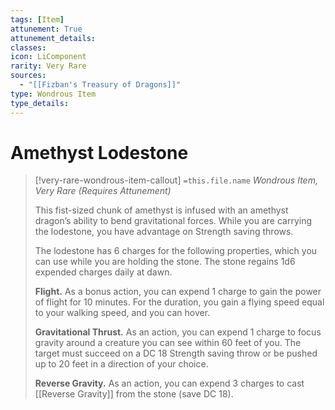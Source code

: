 ```yaml
---
tags: [Item]
attunement: True
attunement_details: 
classes: 
icon: LiComponent
rarity: Very Rare
sources:
  - "[[Fizban's Treasury of Dragons]]"
type: Wondrous Item
type_details: 
---
```

# Amethyst Lodestone
>[!very-rare-wondrous-item-callout] `=this.file.name`
>*Wondrous Item, Very Rare (Requires Attunement)*
>
>This fist-sized chunk of amethyst is infused with an amethyst dragon’s ability to bend gravitational forces. While you are carrying the lodestone, you have advantage on Strength saving throws.
>
>The lodestone has 6 charges for the following properties, which you can use while you are holding the stone. The stone regains 1d6 expended charges daily at dawn.
>
>**Flight.** As a bonus action, you can expend 1 charge to gain the power of flight for 10 minutes. For the duration, you gain a flying speed equal to your walking speed, and you can hover.
>
>**Gravitational Thrust.** As an action, you can expend 1 charge to focus gravity around a creature you can see within 60 feet of you. The target must succeed on a DC 18 Strength saving throw or be pushed up to 20 feet in a direction of your choice.
>
>**Reverse Gravity.** As an action, you can expend 3 charges to cast [[Reverse Gravity]] from the stone (save DC 18).
>
>
